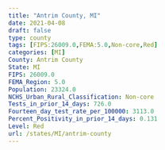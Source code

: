 ```yaml
---
title: "Antrim County, MI"
date: 2021-04-08
draft: false
type: county
tags: [FIPS:26009.0,FEMA:5.0,Non-core,Red]
categories: [MI]
County: Antrim County
State: MI
FIPS: 26009.0
FEMA_Region: 5.0
Population: 23324.0
NCHS_Urban_Rural_Classification: Non-core
Tests_in_prior_14_days: 726.0
Fourteen_day_test_rate_per_100000: 3113.0
Percent_Positivity_in_prior_14_days: 0.131
Level: Red
url: /states/MI/antrim-county
---
```



